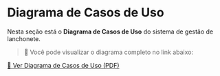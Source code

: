 # Diagrama de Casos de Uso

Nesta seção está o **Diagrama de Casos de Uso** do sistema de gestão de lanchonete.

> 🔽 Você pode visualizar o diagrama completo no link abaixo:

<a href="/arquivos/DiagramaCasosDeUso.pdf" target="_blank">📄 Ver Diagrama de Casos de Uso (PDF)</a>
